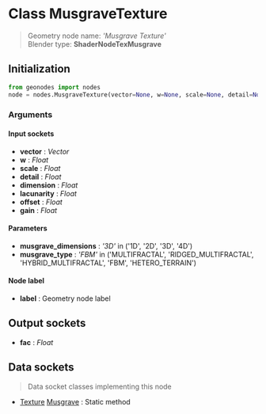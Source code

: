 
# Class MusgraveTexture

> Geometry node name: _'Musgrave Texture'_<br>Blender type:  **ShaderNodeTexMusgrave**

## Initialization


```python
from geonodes import nodes
node = nodes.MusgraveTexture(vector=None, w=None, scale=None, detail=None, dimension=None, lacunarity=None, offset=None, gain=None, musgrave_dimensions='3D', musgrave_type='FBM', label=None)
```


### Arguments


#### Input sockets



- **vector** : _Vector_
- **w** : _Float_
- **scale** : _Float_
- **detail** : _Float_
- **dimension** : _Float_
- **lacunarity** : _Float_
- **offset** : _Float_
- **gain** : _Float_



#### Parameters



- **musgrave_dimensions** : _'3D'_ in ('1D', '2D', '3D', '4D')
- **musgrave_type** : _'FBM'_ in ('MULTIFRACTAL', 'RIDGED_MULTIFRACTAL', 'HYBRID_MULTIFRACTAL', 'FBM', 'HETERO_TERRAIN')



#### Node label



- **label** : Geometry node label



## Output sockets



- **fac** : _Float_



## Data sockets

> Data socket classes implementing this node


- [Texture](./sockets/Texture.md) [Musgrave](./sockets/Texture.md#musgrave) : Static method


